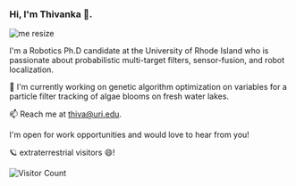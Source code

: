### Hi, I'm Thivanka 👋.

![me resize](https://github.com/thiw1ka/thiw1ka/assets/45106731/131e89f5-50d0-4146-b84a-7a6c312edfec)



I'm a Robotics Ph.D candidate at the University of Rhode Island who is passionate about probabilistic multi-target filters, sensor-fusion, and robot localization.

🔭 I'm currently working on genetic algorithm optimization on variables for a particle filter tracking of algae blooms on fresh water lakes.

📫 Reach me at thiva@uri.edu.

I'm open for work opportunities and would love to hear from you!


🪐  extraterrestrial visitors 😄! 

![Visitor Count](https://profile-counter.glitch.me/thiw1ka/count.svg) 
<!--
**thiw1ka/thiw1ka** is a ✨ _special_ ✨ repository because its `README.md` (this file) appears on your GitHub profile.

Here are some ideas to get you started:

- 🔭 I’m currently working on ...
- 🌱 I’m currently learning ...
- 👯 I’m looking to collaborate on ...
- 🤔 I’m looking for help with ...
- 💬 Ask me about ...
- 📫 How to reach me: ...
- 😄 Pronouns: ...
- ⚡ Fun fact: ...
-->
